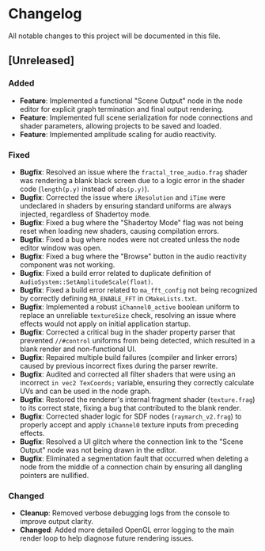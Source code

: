 # Changelog

All notable changes to this project will be documented in this file.

## [Unreleased]

### Added
- **Feature**: Implemented a functional "Scene Output" node in the node editor for explicit graph termination and final output rendering.
- **Feature**: Implemented full scene serialization for node connections and shader parameters, allowing projects to be saved and loaded.
- **Feature**: Implemented amplitude scaling for audio reactivity.

### Fixed
- **Bugfix**: Resolved an issue where the `fractal_tree_audio.frag` shader was rendering a blank black screen due to a logic error in the shader code (`length(p.y)` instead of `abs(p.y)`).
- **Bugfix**: Corrected the issue where `iResolution` and `iTime` were undeclared in shaders by ensuring standard uniforms are always injected, regardless of Shadertoy mode.
- **Bugfix**: Fixed a bug where the "Shadertoy Mode" flag was not being reset when loading new shaders, causing compilation errors.
- **Bugfix**: Fixed a bug where nodes were not created unless the node editor window was open.
- **Bugfix**: Fixed a bug where the "Browse" button in the audio reactivity component was not working.
- **Bugfix**: Fixed a build error related to duplicate definition of `AudioSystem::SetAmplitudeScale(float)`.
- **Bugfix**: Fixed a build error related to `ma_fft_config` not being recognized by correctly defining `MA_ENABLE_FFT` in `CMakeLists.txt`.
- **Bugfix**: Implemented a robust `iChannel0_active` boolean uniform to replace an unreliable `textureSize` check, resolving an issue where effects would not apply on initial application startup.
- **Bugfix**: Corrected a critical bug in the shader property parser that prevented `//#control` uniforms from being detected, which resulted in a blank render and non-functional UI.
- **Bugfix**: Repaired multiple build failures (compiler and linker errors) caused by previous incorrect fixes during the parser rewrite.
- **Bugfix**: Audited and corrected all filter shaders that were using an incorrect `in vec2 TexCoords;` variable, ensuring they correctly calculate UVs and can be used in the node graph.
- **Bugfix**: Restored the renderer's internal fragment shader (`texture.frag`) to its correct state, fixing a bug that contributed to the blank render.
- **Bugfix**: Corrected shader logic for SDF nodes (`raymarch_v2.frag`) to properly accept and apply `iChannel0` texture inputs from preceding effects.
- **Bugfix**: Resolved a UI glitch where the connection link to the "Scene Output" node was not being drawn in the editor.
- **Bugfix**: Eliminated a segmentation fault that occurred when deleting a node from the middle of a connection chain by ensuring all dangling pointers are nullified.

### Changed
- **Cleanup**: Removed verbose debugging logs from the console to improve output clarity.
- **Changed**: Added more detailed OpenGL error logging to the main render loop to help diagnose future rendering issues.